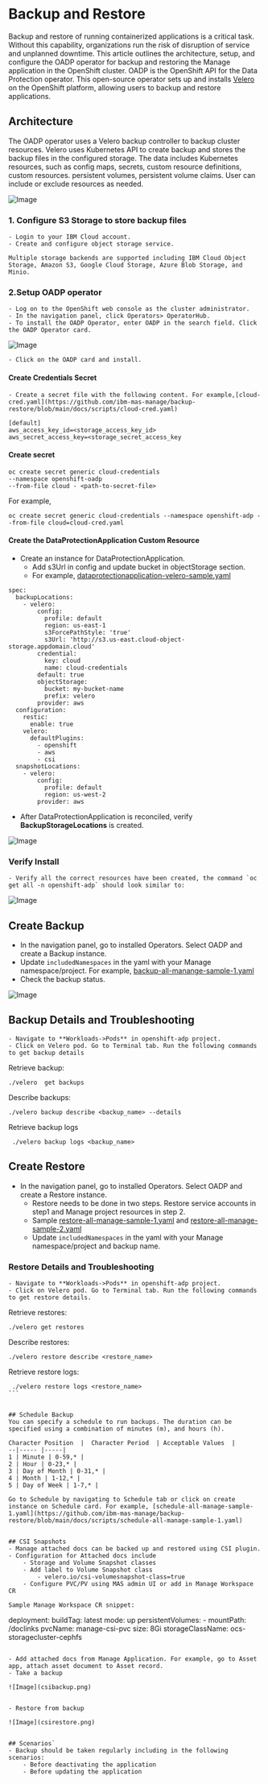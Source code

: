 # Backup and Restore

Backup and restore of running containerized applications is a critical task. Without this capability, organizations run the risk of disruption of service and unplanned downtime. This article outlines the architecture, setup, and configure the OADP operator for backup and restoring the Manage application in the OpenShift cluster. OADP is the OpenShift API for the Data Protection operator. This open-source operator sets up and installs [Velero](https://velero.io/) on the OpenShift platform, allowing users to backup and restore applications.

## Architecture
The OADP operator uses a Velero backup controller to backup cluster resources. Velero uses Kubernetes API to create backup and stores the backup files in the configured storage. The data includes Kubernetes resources, such as config maps, secrets, custom resource definitions, custom resources. persistent volumes, persistent volume claims. User can include or exclude resources as needed.


![Image](oadparch.png)


### 1. Configure S3 Storage to store backup files
	- Login to your IBM Cloud account.
    - Create and configure object storage service.

	Multiple storage backends are supported including IBM Cloud Object Storage, Amazon S3, Google Cloud Storage, Azure Blob Storage, and Minio.
	
### 2.Setup OADP operator
    - Log on to the OpenShift web console as the cluster administrator.
    - In the navigation panel, click Operators> OperatorHub.
    - To install the OADP Operator, enter OADP in the search field. Click the OADP Operator card.

![Image](operatorhub.png)
	
	
	- Click on the OADP card and install.

#### Create Credentials Secret
    - Create a secret file with the following content. For example,[cloud-cred.yaml](https://github.com/ibm-mas-manage/backup-restore/blob/main/docs/scripts/cloud-cred.yaml)
	

```
[default]
aws_access_key_id=<storage_access_key_id>
aws_secret_access_key=<storage_secret_access_key

```

#### Create secret

```
oc create secret generic cloud-credentials
--namespace openshift-oadp
--from-file cloud - <path-to-secret-file>
```

For example,
```
oc create secret generic cloud-credentials --namespace openshift-adp --from-file cloud=cloud-cred.yaml​
```

#### Create the DataProtectionApplication Custom Resource

- Create an instance for DataProtectionApplication.
	- Add s3Url in config and update bucket in objectStorage section.
    - For example, [dataprotectionapplication-velero-sample.yaml](https://github.com/ibm-mas-manage/backup-restore/blob/main/docs/scripts/dataprotectionapplication-velero-sample.yaml)

```
spec:
  backupLocations:
    - velero:
        config:
          profile: default
          region: us-east-1
          s3ForcePathStyle: 'true'
          s3Url: 'http://s3.us-east.cloud-object-storage.appdomain.cloud'
        credential:
          key: cloud
          name: cloud-credentials
        default: true
        objectStorage:
          bucket: my-bucket-name
          prefix: velero
        provider: aws
  configuration:
    restic:
      enable: true
    velero:
      defaultPlugins:
        - openshift
        - aws
		- csi
  snapshotLocations:
    - velero:
        config:
          profile: default
          region: us-west-2
        provider: aws

```

- After DataProtectionApplication is reconciled, verify **BackupStorageLocations** is created.

![Image](location.png)

### Verify Install
	- Verify all the correct resources have been created, the command `oc get all -n openshift-adp` should look similar to:

![Image](verify.png)

## Create Backup
   - In the navigation panel, go to installed Operators. Select OADP and create a Backup instance.
   - Update `includedNamespaces` in the yaml with your Manage namespace/project. For example, [backup-all-manange-sample-1.yaml](https://github.com/ibm-mas-manage/backup-restore/blob/main/docs/scripts/backup-all-manange-sample-1.yaml)
   - Check the backup status.

![Image](backup.png) 


## Backup Details and Troubleshooting
    - Navigate to **Workloads->Pods** in openshift-adp project.
    - Click on Velero pod. Go to Terminal tab. Run the following commands to get backup details

Retrieve backup:

```
./velero  get backups

```

Describe backups:

```
./velero backup describe <backup_name> --details
```
Retrieve backup logs

```
 ./velero backup logs <backup_name>
```

## Create Restore
- In the navigation panel, go to installed Operators. Select OADP and create a Restore instance.
    - Restore needs to be done in two steps. Restore service accounts in step1 and Manage project resources in step 2.
    - Sample [restore-all-manage-sample-1.yaml](https://github.com/ibm-mas-manage/backup-restore/blob/main/docs/scripts/restore-all-manage-sample-1.yaml) and [restore-all-manage-sample-2.yaml](https://github.com/ibm-mas-manage/backup-restore/blob/main/docs/scripts/restore-all-manage-sample-2.yaml)
    - Update `includedNamespaces` in the yaml with your Manage namespace/project and backup name.

### Restore Details and Troubleshooting
    - Navigate to **Workloads->Pods** in openshift-adp project.
    - Click on Velero pod. Go to Terminal tab. Run the following commands to get restore details.

Retrieve restores:

```
./velero get restores
```

Describe restores:

```
./velero restore describe <restore_name>
```

Retrieve restore logs:

```
 ./velero restore logs <restore_name>
​```


## Schedule Backup
You can specify a schedule to run backups. The duration can be specified using a combination of minutes (m), and hours (h).

Character Position  |  Character Period  | Acceptable Values  | 
--|----- |-----|
1 | Minute | 0-59,* |
2 | Hour | 0-23,* |
3 | Day of Month | 0-31,* |
4 | Month | 1-12,* |
5 | Day of Week | 1-7,* |

Go to Schedule by navigating to Schedule tab or click on create instance on Schedule card. For example, [schedule-all-manage-sample-1.yaml](https://github.com/ibm-mas-manage/backup-restore/blob/main/docs/scripts/schedule-all-manage-sample-1.yaml)      


## CSI Snapshots
- Manage attached docs can be backed up and restored using CSI plugin.
- Configuration for Attached docs include
	- Storage and Volume Snapshot classes
	- Add label to Volume Snapshot class
		- velero.io/csi-volumesnapshot-class=true
	- Configure PVC/PV using MAS admin UI or add in Manage Workspace CR

Sample Manage Workspace CR snippet:
```
deployment:
      buildTag: latest
      mode: up
      persistentVolumes:
        - mountPath: /doclinks
          pvcName: manage-csi-pvc
          size: 8Gi
          storageClassName: ocs-storagecluster-cephfs
		  
```

- Add attached docs from Manage Application. For example, go to Asset app, attach asset document to Asset record.
- Take a backup 

![Image](csibackup.png) 


- Restore from backup

![Image](csirestore.png)


## Scenarios`
- Backup should be taken regularly including in the following scenarios:
	- Before deactivating the application
	- Before updating the application
